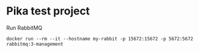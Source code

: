 # Pika test project 

Run RabbitMQ
```
docker run --rm --it --hostname my-rabbit -p 15672:15672 -p 5672:5672 rabbitmq:3-management
```

